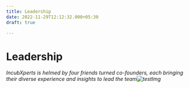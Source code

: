 ```yaml
---
title: Leadership
date: 2022-11-29T12:12:32.000+05:30
draft: true

---
```

# Leadership

_IncubXperts is helmed by four friends turned co-founders, each bringing their diverse experience and insights to lead the team![testImg](/uploads/cosmosdb.jpg "Hugo Test Image")_
